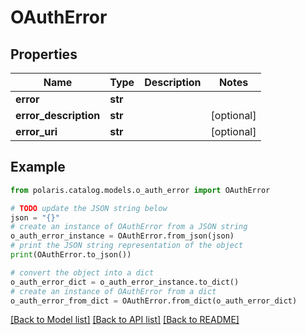 # OAuthError


## Properties

Name | Type | Description | Notes
------------ | ------------- | ------------- | -------------
**error** | **str** |  | 
**error_description** | **str** |  | [optional] 
**error_uri** | **str** |  | [optional] 

## Example

```python
from polaris.catalog.models.o_auth_error import OAuthError

# TODO update the JSON string below
json = "{}"
# create an instance of OAuthError from a JSON string
o_auth_error_instance = OAuthError.from_json(json)
# print the JSON string representation of the object
print(OAuthError.to_json())

# convert the object into a dict
o_auth_error_dict = o_auth_error_instance.to_dict()
# create an instance of OAuthError from a dict
o_auth_error_from_dict = OAuthError.from_dict(o_auth_error_dict)
```
[[Back to Model list]](../README.md#documentation-for-models) [[Back to API list]](../README.md#documentation-for-api-endpoints) [[Back to README]](../README.md)


